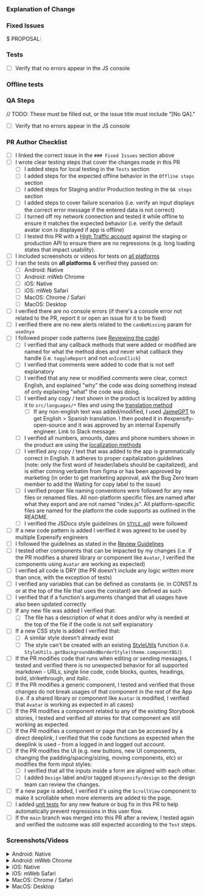 <!-- If necessary, assign reviewers that know the area or changes well. Feel free to tag any additional reviewers you see fit. -->

### Explanation of Change
<!-- Explain what your change does and how it addresses the linked issue -->

### Fixed Issues
<!---
1. Please postfix `$` with a URL link to the GitHub issue this Pull Request is fixing. For example, `$ https://github.com/Expensify/App/issues/<issueID>`.
2. Please postfix  `PROPOSAL:` with a URL link to your GitHub comment, which contains the approved proposal (i.e. the proposal that was approved by Expensify).  For example, `PROPOSAL: https://github.com/Expensify/App/issues/<issueID>#issuecomment-1369752925`

Do NOT add the special GH keywords like `fixed` etc, we have our own process of managing the flow.
It MUST be an entire link to the github issue and your comment proposal ; otherwise, the linking and its automation will not work as expected.

Make sure this section looks similar to this (you can link multiple issues using the same formatting, just add a new line):

$ https://github.com/Expensify/App/issues/<issueID>
$ https://github.com/Expensify/App/issues/<issueID(comment)>

Do NOT only link the issue number like this: $ #<issueID>
--->
$
PROPOSAL:


<!--- 
If you want to trigger adhoc build of hybrid app from specific Mobile-Expensify PR please link it like this:

MOBILE-EXPENSIFY: https://github.com/Expensify/Mobile-Expensify/pull/<PR-number>

--->

### Tests
<!---
Add a numbered list of manual tests you performed that validates your changes work on all platforms, and that there are no regressions present.
Add any additional test steps if test steps are unique to a particular platform.
Manual test steps should be written so that your reviewer can repeat and verify one or more expected outcomes in the development environment.

For example:
1. Click on the text input to bring it into focus
2. Upload an image via copy paste
3. Verify a modal appears displaying a preview of that image
--->

- [ ] Verify that no errors appear in the JS console

### Offline tests
<!---
Add any relevant steps that validate your changes work as expected in a variety of network states e.g. "offline", "spotty connection", "slow internet", etc. Manual test steps should be written so that your reviewer and QA testers can repeat and verify one or more expected outcomes. If you are unsure how the behavior should work ask for advice in the `#expensify-open-source` Slack channel.
--->

### QA Steps
<!---
Add a numbered list of manual tests that can be performed by our QA engineers on the staging environment to validate that your changes work on all platforms, and that there are no regressions present.
Add any additional QA steps if test steps are unique to a particular platform.
Manual test steps should be written so that the QA engineer can repeat and verify one or more expected outcomes in the staging environment.

For example:
1. Click on the text input to bring it into focus
2. Upload an image via copy paste
3. Verify a modal appears displaying a preview of that image

It's acceptable to write "Same as tests" if the QA team is able to run the tests in the above "Tests" section.
--->
// TODO: These must be filled out, or the issue title must include "[No QA]."

- [ ] Verify that no errors appear in the JS console

### PR Author Checklist
<!--
This is a checklist for PR authors. Please make sure to complete all tasks and check them off once you do, or else your PR will not be merged!
-->

- [ ] I linked the correct issue in the `### Fixed Issues` section above
- [ ] I wrote clear testing steps that cover the changes made in this PR
    - [ ] I added steps for local testing in the `Tests` section
    - [ ] I added steps for the expected offline behavior in the `Offline steps` section
    - [ ] I added steps for Staging and/or Production testing in the `QA steps` section
    - [ ] I added steps to cover failure scenarios (i.e. verify an input displays the correct error message if the entered data is not correct)
    - [ ] I turned off my network connection and tested it while offline to ensure it matches the expected behavior (i.e. verify the default avatar icon is displayed if app is offline)
    - [ ] I tested this PR with a [High Traffic account](https://github.com/Expensify/App/blob/main/contributingGuides/CONTRIBUTING.md#high-traffic-accounts) against the staging or production API to ensure there are no regressions (e.g. long loading states that impact usability).
- [ ] I included screenshots or videos for tests on [all platforms](https://github.com/Expensify/App/blob/main/contributingGuides/CONTRIBUTING.md#make-sure-you-can-test-on-all-platforms)
- [ ] I ran the tests on **all platforms** & verified they passed on:
    - [ ] Android: Native
    - [ ] Android: mWeb Chrome
    - [ ] iOS: Native
    - [ ] iOS: mWeb Safari
    - [ ] MacOS: Chrome / Safari
    - [ ] MacOS: Desktop
- [ ] I verified there are no console errors (if there's a console error not related to the PR, report it or open an issue for it to be fixed)
- [ ] I verified there are no new alerts related to the `canBeMissing` param for `useOnyx`
- [ ] I followed proper code patterns (see [Reviewing the code](https://github.com/Expensify/App/blob/main/contributingGuides/PR_REVIEW_GUIDELINES.md#reviewing-the-code))
    - [ ] I verified that any callback methods that were added or modified are named for what the method does and never what callback they handle (i.e. `toggleReport` and not `onIconClick`)
    - [ ] I verified that comments were added to code that is not self explanatory
    - [ ] I verified that any new or modified comments were clear, correct English, and explained "why" the code was doing something instead of only explaining "what" the code was doing.
    - [ ] I verified any copy / text shown in the product is localized by adding it to `src/languages/*` files and using the [translation method](https://github.com/Expensify/App/blob/4510fc76bbf5df699a2575bfb49a276af90f3ed7/src/components/LocaleContextProvider.tsx#L80)
      - [ ] If any non-english text was added/modified, I used [JaimeGPT](https://chatgpt.com/g/g-2dgOQl5VM-english-to-spanish-translator-aka-jaimegpt) to get English > Spanish translation. I then posted it in #expensify-open-source and it was approved by an internal Expensify engineer. Link to Slack message:
    - [ ] I verified all numbers, amounts, dates and phone numbers shown in the product are using the [localization methods](https://github.com/Expensify/App/blob/4510fc76bbf5df699a2575bfb49a276af90f3ed7/src/components/LocaleContextProvider.tsx#L116-L123)
    - [ ] I verified any copy / text that was added to the app is grammatically correct in English. It adheres to proper capitalization guidelines (note: only the first word of header/labels should be capitalized), and is either coming verbatim from figma or has been approved by marketing (in order to get marketing approval, ask the Bug Zero team member to add the Waiting for copy label to the issue)
    - [ ] I verified proper file naming conventions were followed for any new files or renamed files. All non-platform specific files are named after what they export and are not named "index.js". All platform-specific files are named for the platform the code supports as outlined in the README.
    - [ ] I verified the JSDocs style guidelines (in [`STYLE.md`](https://github.com/Expensify/App/blob/main/contributingGuides/STYLE.md#jsdocs)) were followed
- [ ] If a new code pattern is added I verified it was agreed to be used by multiple Expensify engineers
- [ ] I followed the guidelines as stated in the [Review Guidelines](https://github.com/Expensify/App/blob/main/contributingGuides/PR_REVIEW_GUIDELINES.md)
- [ ] I tested other components that can be impacted by my changes (i.e. if the PR modifies a shared library or component like `Avatar`, I verified the components using `Avatar` are working as expected)
- [ ] I verified all code is DRY (the PR doesn't include any logic written more than once, with the exception of tests)
- [ ] I verified any variables that can be defined as constants (ie. in CONST.ts or at the top of the file that uses the constant) are defined as such
- [ ] I verified that if a function's arguments changed that all usages have also been updated correctly
- [ ] If any new file was added I verified that:
    - [ ] The file has a description of what it does and/or why is needed at the top of the file if the code is not self explanatory
- [ ] If a new CSS style is added I verified that:
    - [ ] A similar style doesn't already exist
    - [ ] The style can't be created with an existing [StyleUtils](https://github.com/Expensify/App/blob/main/src/styles/utils/index.ts) function (i.e. `StyleUtils.getBackgroundAndBorderStyle(theme.componentBG)`)
- [ ] If the PR modifies code that runs when editing or sending messages, I tested and verified there is no unexpected behavior for all supported markdown - URLs, single line code, code blocks, quotes, headings, bold, strikethrough, and italic.
- [ ] If the PR modifies a generic component, I tested and verified that those changes do not break usages of that component in the rest of the App (i.e. if a shared library or component like `Avatar` is modified, I verified that `Avatar` is working as expected in all cases)
- [ ] If the PR modifies a component related to any of the existing Storybook stories, I tested and verified all stories for that component are still working as expected.
- [ ] If the PR modifies a component or page that can be accessed by a direct deeplink, I verified that the code functions as expected when the deeplink is used - from a logged in and logged out account.
- [ ] If the PR modifies the UI (e.g. new buttons, new UI components, changing the padding/spacing/sizing, moving components, etc) or modifies the form input styles:
    - [ ] I verified that all the inputs inside a form are aligned with each other.
    - [ ] I added `Design` label and/or tagged `@Expensify/design` so the design team can review the changes.
- [ ] If a new page is added, I verified it's using the `ScrollView` component to make it scrollable when more elements are added to the page.
- [ ] I added [unit tests](https://github.com/Expensify/App/blob/main/tests/README.md) for any new feature or bug fix in this PR to help automatically prevent regressions in this user flow.
- [ ] If the `main` branch was merged into this PR after a review, I tested again and verified the outcome was still expected according to the `Test` steps.

### Screenshots/Videos
<details>
<summary>Android: Native</summary>

<!-- add screenshots or videos here -->

</details>

<details>
<summary>Android: mWeb Chrome</summary>

<!-- add screenshots or videos here -->

</details>

<details>
<summary>iOS: Native</summary>

<!-- add screenshots or videos here -->

</details>

<details>
<summary>iOS: mWeb Safari</summary>

<!-- add screenshots or videos here -->

</details>

<details>
<summary>MacOS: Chrome / Safari</summary>

<!-- add screenshots or videos here -->

</details>

<details>
<summary>MacOS: Desktop</summary>

<!-- add screenshots or videos here -->

</details>
